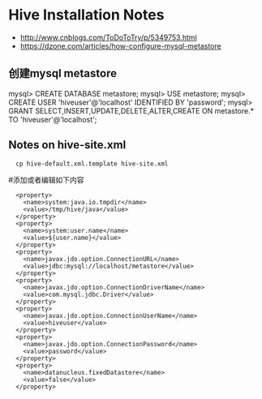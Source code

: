 # Hive Installation Notes
- http://www.cnblogs.com/ToDoToTry/p/5349753.html
- https://dzone.com/articles/how-configure-mysql-metastore

## 创建mysql metastore

mysql> CREATE DATABASE metastore;
mysql> USE metastore;
mysql> CREATE USER 'hiveuser'@'localhost' IDENTIFIED BY 'password';
mysql> GRANT SELECT,INSERT,UPDATE,DELETE,ALTER,CREATE ON metastore.* TO 'hiveuser'@'localhost';

## Notes on hive-site.xml

```
  cp hive-default.xml.template hive-site.xml
```
#添加或者编辑如下内容
```
  <property>
    <name>system:java.io.tmpdir</name>
    <value>/tmp/hive/java</value>
  </property>
  <property>
    <name>system:user.name</name>
    <value>${user.name}</value>
  </property>
  <property>
    <name>javax.jdo.option.ConnectionURL</name>
    <value>jdbc:mysql://localhost/metastore</value>
  </property>
  <property>
    <name>javax.jdo.option.ConnectionDriverName</name>
    <value>com.mysql.jdbc.Driver</value>
  </property>
  <property>
    <name>javax.jdo.option.ConnectionUserName</name>
    <value>hiveuser</value>
  </property>
  <property>
    <name>javax.jdo.option.ConnectionPassword</name>
    <value>password</value>
  </property>
  <property>
    <name>datanucleus.fixedDatastore</name>
    <value>false</value>
  </property>

```
